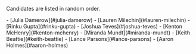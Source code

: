 

Candidates are listed in random order.

<span class=myCnameSet>
- <span class=cname> [Julia Damerow](#julia-damerow) </span>
- [Lauren Milechin](#lauren-milechin) 
- [Rinku Gupta](#rinku-gupta)
- [Joshua Teves](#joshua-teves)
- [Kenton McHenry](#kenton-mchenry)
- [Miranda Mundt](#miranda-mundt)
- [Keith Beattie](#keith-beattie)
- [Lance Parsons](#lance-parsons)
- [Aaron Holmes](#aaron-holmes)
  
</span>



